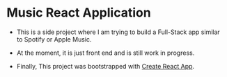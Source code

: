 # Music React Application

- This is a side project where I am trying to build a Full-Stack app similar to Spotify or Apple Music.

- At the moment, it is just front end and is still work in progress.

- Finally, This project was bootstrapped with [Create React App](https://github.com/facebook/create-react-app).
